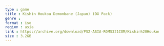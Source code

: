 ```yaml
---
type : game
title : Kishin Houkou Demonbane (Japan) (DX Pack)
genre : 
format : iso
region : asia
link : https://archive.org/download/PS2-ASIA-ROMS321COM/Kishin%20Houkou%20Demonbane%20%28Japan%29%20%28DX%20Pack%29.7z
size : 3.2GB
---
```

